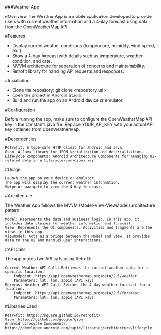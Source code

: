 ###Weather App


#Overview
The Weather App is a mobile application developed to provide users with current weather information and a 4-day forecast using data from the OpenWeatherMap API.

#Features

   - Display current weather conditions (temperature, humidity, wind speed, etc.).
   - Show a 4-day forecast with details such as temperature, weather condition, and date.
   - MVVM architecture for separation of concerns and maintainability.
   - Retrofit library for handling API requests and responses.

#Installation

   - Clone the repository: git clone <repository_url>
   - Open the project in Android Studio.
   - Build and run the app on an Android device or emulator.

#Configuration

Before running the app, make sure to configure the OpenWeatherMap API key in the Constants.java file. Replace YOUR_API_KEY with your actual API key obtained from OpenWeatherMap.

#Dependencies

    Retrofit: A type-safe HTTP client for Android and Java.
    Gson: A Java library for JSON serialization and deserialization.
    Lifecycle components: Android Architecture Components for managing UI-related data in a lifecycle-conscious way.

#Usage

    Launch the app on your device or emulator.
    The app will display the current weather information.
    Swipe or navigate to view the 4-day forecast.

#Architecture

The Weather App follows the MVVM (Model-View-ViewModel) architecture pattern:

    Model: Represents the data and business logic. In this app, it includes data classes for weather information and forecast.
    View: Represents the UI components. Activities and fragments are the views in this app.
    ViewModel: Acts as a bridge between the Model and View. It provides data to the UI and handles user interactions.

#API Calls

The app makes two API calls using Retrofit:

    Current Weather API Call: Retrieves the current weather data for a specific location.
        Endpoint: https://api.openweathermap.org/data/2.5/weather
        Parameters: lat, lon, appid (API key)
    Forecast Weather API Call: Fetches the 4-day weather forecast for a location.
        Endpoint: https://api.openweathermap.org/data/2.5/forecast
        Parameters: lat, lon, appid (API key)

#Libraries Used

    Retrofit: https://square.github.io/retrofit/
    Gson: https://github.com/google/gson
    Android Lifecycle Components: https://developer.android.com/topic/libraries/architecture/lifecycle